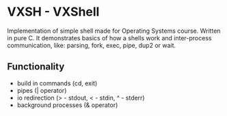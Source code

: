 # VXSH - VXShell

Implementation of simple shell made for Operating Systems course. Written in pure C.
It demonstrates basics of how a shells work and inter-process communication, like: parsing, fork, exec, pipe, dup2 or wait.

## Functionality
* build in commands (cd, exit)
* pipes (| operator)
* io redirection (> - stdout, < - stdin, ^ - stderr)
* background processes (& operator)

